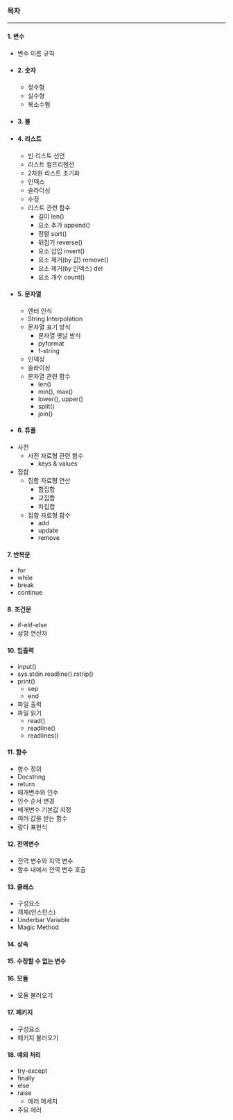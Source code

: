### 목차

---

#### 1. 변수
   - 변수 이름 규칙
   - #### 2. 숫자
      * 정수형
      * 실수형
      * 복소수형
   - #### 3. 불
   - #### 4. 리스트
      * 빈 리스트 선언
      * 리스트 컴프리헨션
      * 2차원 리스트 초기화
      * 인덱스
      * 슬라이싱
      * 수정
      * 리스트 관련 함수
         * 길이 len()
         * 요소 추가 append()
         * 정렬 sort()  
         * 뒤집기 reverse()
         * 요소 삽입 insert()
         * 요소 제거(by 값) remove()
         * 요소 제거(by 인덱스) del
         * 요소 개수 count()
   - #### 5. 문자열
      * 엔터 인식
      * String Interpolation
      * 문자열 표기 방식
         * 문자열 옛날 방식
         * pyformat
         * f-string
      * 인덱싱
      * 슬라이싱
      * 문자열 관련 함수
         * len()
         * min(), max()
         * lower(), upper()
         * split()
         * join()
   - #### 6. 튜플
   - 사전
      * 사전 자료형 관련 함수
         * keys & values 
   - 집합
      * 집합 자료형 연산
         * 합집합
         * 교집합
         * 차집합
      * 집합 자료형 함수
         * add
         * update
         * remove
    
#### 7. 반복문
   - for
   - while
   - break
   - continue
    
#### 8. 조건문
   - if-elif-else
   - 삼항 연산자
   
#### 10. 입출력
   - input()
   - sys.stdin.readline().rstrip()
   - print()
      * sep
      * end
   - 파일 출력
   - 파일 읽기
      * read()
      * readline()
      * readlines()
   
#### 11. 함수
   - 함수 정의
   - Docstring
   - return
   - 매개변수와 인수
   - 인수 순서 변경
   - 매개변수 기본값 지정
   - 여러 값을 받는 함수
   - 람다 표현식
   
#### 12. 전역변수
   - 전역 변수와 지역 변수
   - 함수 내에서 전역 변수 호출
   
#### 13. 클래스
   - 구성요소
   - 객체(인스턴스)
   - Underbar Variable
   - Magic Method
   
#### 14. 상속 
#### 15. 수정할 수 없는 변수
#### 16. 모듈
   - 모듈 불러오기
   
#### 17. 패키지 
   - 구성요소
   - 패키지 불러오기

#### 18. 예외 처리
   - try-except
   - finally
   - else
   - raise
      - 에러 메세지
   - 주요 에러
